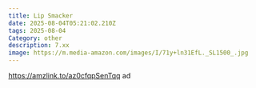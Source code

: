 ```yaml
---
title: Lip Smacker
date: 2025-08-04T05:21:02.210Z
tags: 2025-08-04
Category: other
description: 7.xx
image: https://m.media-amazon.com/images/I/71y+ln31EfL._SL1500_.jpg
---
```

https://amzlink.to/az0cfqpSenTqq ad